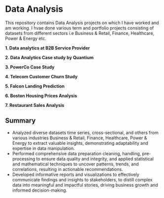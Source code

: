 # Data Analysis
This repository contains Data Analysis projects on which I have worked and am working. I hvae done various term and portfolio projects consisting of datasets from different sectors i.e Business & Retail, Finance, Healthcare, Power & Energy etc.

**1. Data analytics at B2B Service Provider**

**2. Data Analytics Case study by Quantium**

**3. PowerCo Case Study**

**4. Telecom Customer Churn Study**

**5. Falcon Landing Prediction**

**6. Boston Housing Prices Analysis**

**7. Restaurant Sales Analysis**

## Summary
- Analyzed diverse datasets time series, cross-sectional, and others from various industries Business & Retail, Finance, Healthcare, Power & Energy to extract valuable insights, demonstrating adaptability and expertise in data manipulation.
- Performed comprehensive data preparation cleaning, handling, pre-processing to ensure data quality and integrity, and applied statistical and mathematical techniques to uncover patterns, trends, and correlations, resulting in actionable recommendations.
- Developed informative reports and visualizations to effectively communicate findings and insights to stakeholders, to distill complex data into meaningful and impactful stories, driving business growth and informed decision-making.
